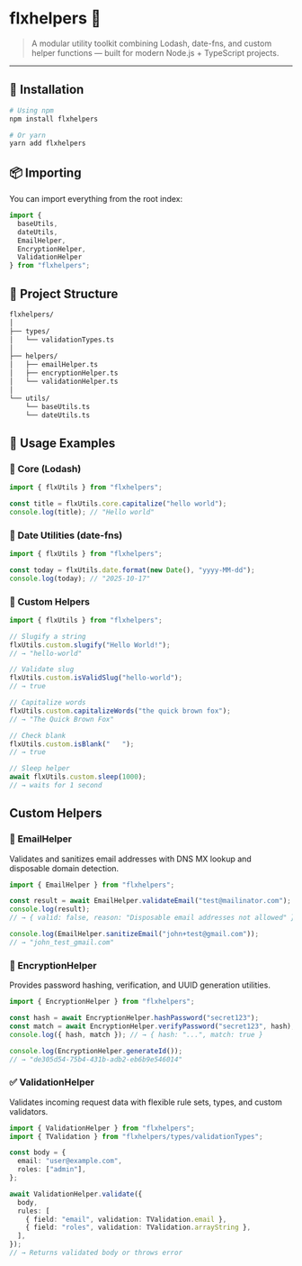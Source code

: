 # flxhelpers 🧠
> A modular utility toolkit combining Lodash, date-fns, and custom helper functions — built for modern Node.js + TypeScript projects.

---

## 🚀 Installation

```bash
# Using npm
npm install flxhelpers

# Or yarn
yarn add flxhelpers
```

## 📦 Importing

You can import everything from the root index:

```typescript
import { 
  baseUtils, 
  dateUtils,
  EmailHelper, 
  EncryptionHelper,
  ValidationHelper 
} from "flxhelpers";
```


## 🧩 Project Structure

```bash
flxhelpers/
│
├── types/
│   └── validationTypes.ts
│
├── helpers/
│   ├── emailHelper.ts
│   ├── encryptionHelper.ts
│   └── validationHelper.ts
│
└── utils/
    └── baseUtils.ts
    └── dateUtils.ts
```

## 🧠 Usage Examples

### 🔹 Core (Lodash)

```typescript
import { flxUtils } from "flxhelpers";

const title = flxUtils.core.capitalize("hello world");
console.log(title); // "Hello world"
```

### 🔹 Date Utilities (date-fns)

```typescript
import { flxUtils } from "flxhelpers";

const today = flxUtils.date.format(new Date(), "yyyy-MM-dd");
console.log(today); // "2025-10-17"
```

### 🔹 Custom Helpers

```typescript
import { flxUtils } from "flxhelpers";

// Slugify a string
flxUtils.custom.slugify("Hello World!");
// → "hello-world"

// Validate slug
flxUtils.custom.isValidSlug("hello-world");
// → true

// Capitalize words
flxUtils.custom.capitalizeWords("the quick brown fox");
// → "The Quick Brown Fox"

// Check blank
flxUtils.custom.isBlank("   ");
// → true

// Sleep helper
await flxUtils.custom.sleep(1000);
// → waits for 1 second
```

## Custom Helpers

### 📧 EmailHelper

Validates and sanitizes email addresses with DNS MX lookup and disposable domain detection.

```typescript
import { EmailHelper } from "flxhelpers";

const result = await EmailHelper.validateEmail("test@mailinator.com");
console.log(result);
// → { valid: false, reason: "Disposable email addresses not allowed" }

console.log(EmailHelper.sanitizeEmail("john+test@gmail.com"));
// → "john_test_gmail.com"
```

### 🔐 EncryptionHelper

Provides password hashing, verification, and UUID generation utilities.

```typescript
import { EncryptionHelper } from "flxhelpers";

const hash = await EncryptionHelper.hashPassword("secret123");
const match = await EncryptionHelper.verifyPassword("secret123", hash);
console.log({ hash, match }); // → { hash: "...", match: true }

console.log(EncryptionHelper.generateId()); 
// → "de305d54-75b4-431b-adb2-eb6b9e546014"
```

### ✅ ValidationHelper

Validates incoming request data with flexible rule sets, types, and custom validators.

```typescript
import { ValidationHelper } from "flxhelpers";
import { TValidation } from "flxhelpers/types/validationTypes";

const body = {
  email: "user@example.com",
  roles: ["admin"],
};

await ValidationHelper.validate({
  body,
  rules: [
    { field: "email", validation: TValidation.email },
    { field: "roles", validation: TValidation.arrayString },
  ],
});
// → Returns validated body or throws error
```


